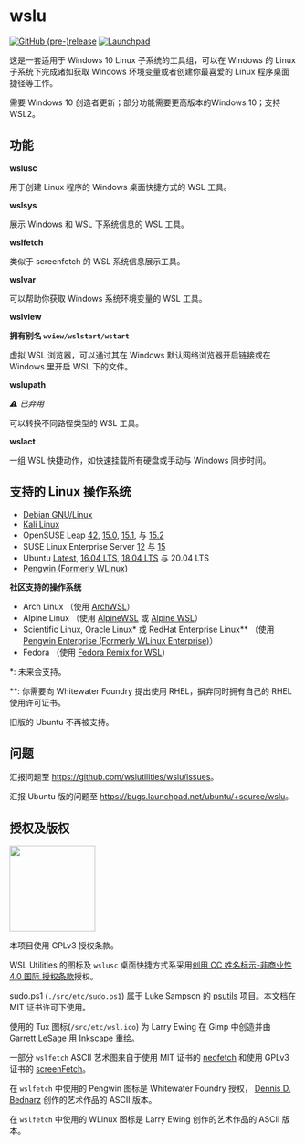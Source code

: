 
# wslu

[![GitHub (pre-)release](https://img.shields.io/github/v/release/wslutilities/wslu?include_prereleases&label=版本&logo=github&style=flat-square)](https://github.com/wslutilities/wslu)
[![Launchpad](https://img.shields.io/static/v1?label=launchpad&logo=launchpad&color=F8C300&message=已镜像&style=flat-square)](https://launchpad.net/wslu)

这是一套适用于 Windows 10 Linux 子系统的工具组，可以在 Windows 的 Linux 子系统下完成诸如获取 Windows 环境变量或者创建你最喜爱的 Linux 程序桌面捷径等工作。

需要 Windows 10 创造者更新；部分功能需要更高版本的Windows 10；支持 WSL2。

## 功能

**wslusc**

用于创建 Linux 程序的 Windows 桌面快捷方式的 WSL 工具。

**wslsys**

展示 Windows 和 WSL 下系统信息的 WSL 工具。

**wslfetch**

类似于 screenfetch 的 WSL 系统信息展示工具。

**wslvar**

可以帮助你获取 Windows 系统环境变量的 WSL 工具。

**wslview**

**拥有别名 `wview/wslstart/wstart`**

虚拟 WSL 浏览器，可以通过其在 Windows 默认网络浏览器开启链接或在 Windows 里开启 WSL 下的文件。

**wslupath**

*⚠ 已弃用*

可以转换不同路径类型的 WSL 工具。

**wslact**

一组 WSL 快捷动作，如快速挂载所有硬盘或手动与 Windows 同步时间。

## 支持的 Linux 操作系统

- [Debian GNU/Linux](https://www.microsoft.com/store/productId/9MSVKQC78PK6)
- [Kali Linux](https://www.microsoft.com/store/productId/9PKR34TNCV07)
- OpenSUSE Leap [42](https://www.microsoft.com/store/productId/9NJVJTS82TJX), [15.0](https://www.microsoft.com/store/productId/9N1TB6FPVJ8C), [15.1](https://www.microsoft.com/store/productId/9NJFZK00FGKV), 与 [15.2](https://www.microsoft.com/store/productId/9MZD0N9Z4M4H)
- SUSE Linux Enterprise Server [12](https://www.microsoft.com/store/productId/9P32MWBH6CNS) 与 [15](https://www.microsoft.com/store/productId/9PMW35D7FNLX)
- Ubuntu [Latest](https://www.microsoft.com/store/productId/9NBLGGH4MSV6), [16.04 LTS](https://www.microsoft.com/store/productId/9PJN388HP8C9), [18.04 LTS](https://www.microsoft.com/store/productId/9N9TNGVNDL3Q) 与 20.04 LTS
- [Pengwin (Formerly WLinux)](https://www.microsoft.com/store/productId/9NV1GV1PXZ6P)

**社区支持的操作系统**
- Arch Linux （使用 [ArchWSL](https://github.com/yuk7/ArchWSL)）
- Alpine Linux （使用 [AlpineWSL](https://github.com/yuk7/AlpineWSL) 或 [Alpine WSL](https://www.microsoft.com/store/productId/9P804CRF0395)）
- Scientific Linux, Oracle Linux* 或 RedHat Enterprise Linux** （使用 [Pengwin Enterprise (Formerly WLinux Enterprise)](https://www.microsoft.com/store/productId/9N8LP0X93VCP)）
- Fedora （使用 [Fedora Remix for WSL](https://github.com/WhitewaterFoundry/WSLFedoraRemix)）


*: 未来会支持。

**: 你需要向 Whitewater Foundry 提出使用 RHEL，摒弃同时拥有自己的 RHEL使用许可证书。

旧版的 Ubuntu 不再被支持。

## 问题

汇报问题至 <https://github.com/wslutilities/wslu/issues>。

汇报 Ubuntu 版的问题至 <https://bugs.launchpad.net/ubuntu/+source/wslu>。

## 授权及版权

<img width="150" src="https://www.gnu.org/graphics/gplv3-with-text-136x68.png">

本项目使用 GPLv3 授权条款。

WSL Utilities 的图标及 `wslusc` 桌面快捷方式系采用[创用 CC 姓名标示-非商业性 4.0 国际 授权条款](http://creativecommons.org/licenses/by-nc/4.0/)授权。



sudo.ps1 (`./src/etc/sudo.ps1`) 属于 Luke Sampson 的 [psutils](^1) 项目。本文档在 MIT 证书许可下使用。

使用的 Tux 图标(`/src/etc/wsl.ico`) 为 Larry Ewing 在 Gimp 中创造并由 Garrett LeSage 用 Inkscape 重绘。

一部分 `wslfetch` ASCII 艺术图来自于使用 MIT 证书的 [neofetch](^2) 和使用 GPLv3 证书的 [screenFetch](^3)。

在 `wslfetch` 中使用的 Pengwin 图标是 Whitewater Foundry 授权， [Dennis D. Bednarz](^4) 创作的艺术作品的 ASCII 版本。

在 `wslfetch` 中使用的 WLinux 图标是 Larry Ewing 创作的艺术作品的 ASCII 版本。

[^1]: https://github.com/lukesampson/psutils/
[^2]: https://github.com/dylanaraps/neofetch/
[^3]: https://github.com/KittyKatt/screenFetch/
[^4]: https://twitter.com/DennisBednarz